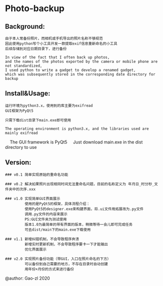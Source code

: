 # Photo-backup


## Background:


    由于本人常备份照片，而相机或手机导出的照片名称不够规范
    因此使用python写个小工具开发一款提取exif信息重新命名的小工具
    后续存储到对应日期目录下，进行备份

    In view of the fact that I often back up photos,
    and the names of the photos exported by the camera or mobile phone are not standardized,
    I used python to write a gadget to develop a renamed gadget,
    which was subsequently stored in the corresponding date directory for backup

## Install&Usage:


    运行环境为python3.x，使用到的库主要为exifread
    GUI框架为PyQt5

    只需下载dist目录下main.exe即可使用

    The operating environment is python3.x, and the libraries used are mainly exifread
    The GUI framework is PyQt5
    Just download main.exe in the dist directory to use


## Version:


    ### v0.1 简单实现原始的重命名功能

    ### v0.2 解决如果照片出现相同时间无法重命名问题，目前的名称定义为 年月日_时分秒_文件夹中的次序.xxx

    ### v1.0 实现简单GUI界面展示
             使用的是PyQt5的框架，具体流程介绍：
             使用PyQt5的designer.exe来构建界面，将.ui文件用拓展改为.py文件
             调用.py文件的内容来展示
             PS:GUI文件夹为测试使用
             版本1.0为最简单的带有界面的版本，稍微等待一会儿即可完成任务
             可去dist/main下的main.exe下载使用

    ### v1.1 新增纠错机制，不会导致程序奔溃
             新增实时更新机制，不会导致程序要卡一下才能输出
             优化界面展示

    ### v2.0 实现照片备份功能（带GUI，入口在照片命名的下方）
             可以备份到自己需要的地方，不存在目录时自动创建
             用年份+月份的方式来进行备份

@author:
    Gao-zl
    2020
